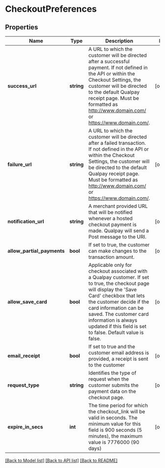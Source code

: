 # CheckoutPreferences

## Properties
Name | Type | Description | Notes
------------ | ------------- | ------------- | -------------
**success_url** | **string** | A URL to which the customer will be directed after a successful payment. If not defined in the API or within the Checkout Settings, the customer will be directed to the default Qualpay receipt page. Must be formatted as http://www.domain.com/ or https://www.domain.com/. | [optional] 
**failure_url** | **string** | A URL to which the customer will be directed after a failed transaction. If not defined in the API or within the Checkout Settings, the customer will be directed to the  default Qualpay receipt page. Must be formatted as http://www.domain.com/ or https://www.domain.com/. | [optional] 
**notification_url** | **string** | A merchant provided URL that will be notified whenever a hosted checkout payment is made. Qualpay will send a Post message to the URI. | [optional] 
**allow_partial_payments** | **bool** | If set to true, the customer can make changes to the transaction amount. | [optional] 
**allow_save_card** | **bool** | Applicable only for checkout associated with a Qualpay customer. If set to true, the checkout page will display the &#39;Save Card&#39; checkbox that lets the customer decide if the card information can be saved. The customer card information is always updated if this field is set to false.  Default value is false. | [optional] 
**email_receipt** | **bool** | If set to true and the customer email address is provided, a receipt is sent to the customer | [optional] 
**request_type** | **string** | Identifies the type of request when the customer submits the payment data on the checkout page. | [optional] 
**expire_in_secs** | **int** | The time period for which the checkout_link will be valid in seconds. The minimum value for this field is 900 seconds  (5 minutes),  the maximum value is 7776000 (90 days) | [optional] 

[[Back to Model list]](../README.md#documentation-for-models) [[Back to API list]](../README.md#documentation-for-api-endpoints) [[Back to README]](../README.md)


